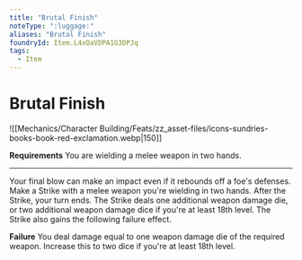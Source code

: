 ```yaml
---
title: "Brutal Finish"
noteType: ":luggage:"
aliases: "Brutal Finish"
foundryId: Item.L4xOaVDPA1G3DPJq
tags:
  - Item
---
```


# Brutal Finish
![[Mechanics/Character Building/Feats/zz_asset-files/icons-sundries-books-book-red-exclamation.webp|150]]

**Requirements** You are wielding a melee weapon in two hands.

* * *

Your final blow can make an impact even if it rebounds off a foe's defenses. Make a Strike with a melee weapon you're wielding in two hands. After the Strike, your turn ends. The Strike deals one additional weapon damage die, or two additional weapon damage dice if you're at least 18th level. The Strike also gains the following failure effect.

**Failure** You deal damage equal to one weapon damage die of the required weapon. Increase this to two dice if you're at least 18th level.
